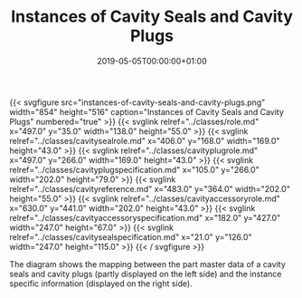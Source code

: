﻿---
title: Instances of Cavity Seals and Cavity Plugs
toc: false
type: specs
date: "2019-05-05T00:00:00+01:00"
draft: false
menu:
  vec120:
    identifier: instances-of-components/instances-of-cavity-seals-and-cavity-plugs    
    parent: instances-of-components
    weight: 1004005 

# Prev/next pager order (if `docs_section_pager` enabled in `params.toml`)
weight: 1004005
---
{{< svgfigure src="instances-of-cavity-seals-and-cavity-plugs.png" width="854" height="516" caption="Instances of Cavity Seals and Cavity Plugs" numbered="true" >}}
  {{< svglink relref="../classes/role.md" x="497.0" y="35.0" width="138.0" height="55.0" >}}
  {{< svglink relref="../classes/cavitysealrole.md" x="406.0" y="168.0" width="169.0" height="43.0" >}}
  {{< svglink relref="../classes/cavityplugrole.md" x="497.0" y="266.0" width="169.0" height="43.0" >}}
  {{< svglink relref="../classes/cavityplugspecification.md" x="105.0" y="266.0" width="202.0" height="79.0" >}}
  {{< svglink relref="../classes/cavityreference.md" x="483.0" y="364.0" width="202.0" height="55.0" >}}
  {{< svglink relref="../classes/cavityaccessoryrole.md" x="630.0" y="441.0" width="202.0" height="43.0" >}}
  {{< svglink relref="../classes/cavityaccessoryspecification.md" x="182.0" y="427.0" width="247.0" height="67.0" >}}
  {{< svglink relref="../classes/cavitysealspecification.md" x="21.0" y="126.0" width="247.0" height="115.0" >}}
{{< / svgfigure >}}
<html>   <head>     </head>   <body>     <p> The diagram shows the mapping between the part master data of a cavity seals and cavity plugs (partly displayed on the left side)&#160;and the instance specific information (displayed on the right side).      </p>    </body> </html> 
